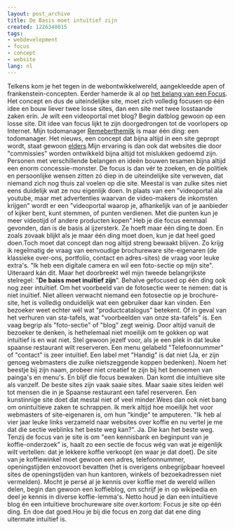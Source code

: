 ```yaml
---
layout: post_archive
title: De Basis moet intuïtief zijn
created: 1226348015
tags:
- webdevelopment
- focus
- concept
- website
lang: nl
---
```

Telkens kom je het tegen in de webontwikkelwereld, aangekleedde apen of frankenstein-concepten. Eerder hamerde ik al op [het belang van een Focus](http://bler.webschuur.com/minder_is_meer_ontwerpen_en_opzetten_van_je_site). Het concept en dus de uiteindelijke site, moet zich volledig focusen op één idee en bouw liever twee losse sites, dan een site met twee losstaande zaken erin. Je wilt een videoportal met blog? Begin datblog gewoon op een losse site. Dit idee van focus lijkt te zijn doorgedrongen tot de voorlopers op Internet. Mijn todomanager [Remeberthemilk](http://www.rememberthemilk.com/home/berkes/) is maar één ding: een todomanager. Het nieuws, een concept dat bijna altijd ín een site gepropt wordt, staat gewoon [elders](http://blog.rememberthemilk.com/).Mijn ervaring is dan ook dat websites die door "commissies" worden ontwikkeld bijna altijd tot mislukken gedoemd zijn. Personen met verschillende belangen en ideën bouwen tesamen bijna altijd een enorm concessie-monster. De focus is dan vér te zoeken, en de politiek en persoonlijke wensen zitten zó diep in de uiteindelijke site verweven, dat niemand zich nog thuis zal voelen op die site. Meestal is van zulke sites niet eens duidelijk wat ze nou eigenlijk doen. In plaats van een "videoportal ala youtube, maar met advertenties waarvan de video-makers de inkomsten krijgen" wordt er een "videoportal waarop je, afhankelijk van of je aanbieder of kijker bent, kunt stemmen, of punten verdienen. Met die punten kun je meer videotijd of andere producten kopen".Heb je die focus eenmaal gevonden, dan is de basis al ijzersterk. Ze hoeft maar één ding te doen. En zoals zovaak blijkt als je maar één ding moet doen, kun je dat heel goed doen.Toch moet dat concept dan nog altijd streng bewaakt blijven. Zo krijg ik regelmatig de vraag van eenvoudige brochureware site-eigenaren (de klassieke over-ons, portfolio, contact en adres-sites) de vraag voor leuke extra's. "Ik heb een digitale camera en wil een foto-sectie op mijn site". Uiteraard kán dit. Maar het doorbreekt wél mijn tweede belangrijkste stelregel: "**De baiss moet inuïtief zijn**". Behalve gefocused op één ding ook nog zeer intuïtief. Om het voorbeeld van de fotosectie weer te nemen: dat is niet inuïtief. Niet alleen verwacht niemand een fotosectie op je brochure-site, het is volledig onduidelijk wat een gebruiker daar kan vinden. Een bezoeker weet echter wél wat "productcatalogus" betekent. Of in geval van het verhuren van sta-tafels, wat "voorbeelden van onze sta-tafels" is. Een vaag begrip als "foto-sectie" of "blog" zegt weinig. Door altijd vanuit de bezoeker te denken, is hethelemaal niet moeilijk om te gokken op wat intuïtief is en wat niet. Stel gewoon jezelf voor, als je een plek in dat leuke spaanse restaurant wilt reserveren. Een menu gelabeld "Telefoonnummer" of "contact" is zeer intuïtief. Een label met "Handig" is dat niet (Ja, er zijn genoeg webmasters die zulke nietszeggende koppen bedenken). Noem het beestje bij zijn naam, probeer niet creatief te zijn bij het benoemen van painga's en menu's. En blijf die focus bewaken. Dan komt die intuïtieve site als vanzelf. De beste sites zijn vaak saaie sites. Maar saaie sites leiden wél tot mensen die in je Spaanse restaurant een tafel reserveren. Een kunstinnige site doet dat mestal niet of veel minder.Wees dan ook niet bang om onintuïtieve zaken  te schrappen. Ik merk altijd hoe moeilijk het voor webmasters of site-eigenaren is, om hun "kindje" te amputeren. "Ik heb al vier jaar leuke links verzameld naar websites over koffie en nu vertel je me dat die sectie weblinks het beste weg kan?". Ja. Die kan het beste weg. Tenzij de focus van je site is om "een kennisbank en beginpunt van je koffie-onderzoek" is, haalt zo een sectie de focus wég van wat je eigenlijk wilt vertellen: dat je lekkere koffie verkoopt (en waar je dat doet). De site van je koffiewinkel moet gewoon een adres, telefoonnummer, openingstijden enzovoort bevatten (het is overigens onbegrijpbaar hoeveel sites de openingstijden van hun kantoren, winkels of bezoekadressen niet vermelden). Mocht je persé al je kennis over koffie met de wereld willen delen, begin dan gewoon een koffieblog, om schrijf je in op wikipedia en deel je kennis in diverse koffie-lemma's. Netto houd je dan een intuïtieve blog én een intuïtieve brochureware site over.kortom: Focus je site op één ding. En doe dat goed.Hou je bij die focus en zorg dat dat ene ding uitermate intuïtief is.
